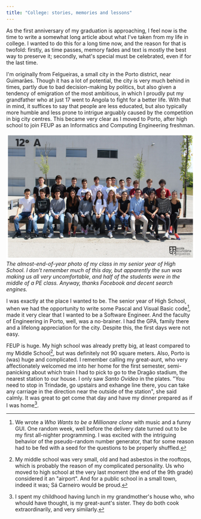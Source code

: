 ```yaml
---
title: "College: stories, memories and lessons"
---
```


As the first anniversary of my graduation is approaching, I feel now is the time to write a somewhat long article about what I've taken from my life in college. I wanted to do this for a long time now, and the reason for that is twofold: firstly, as time passes, memory fades and text is mostly the best way to preserve it; secondly, what's special must be celebrated, even if for the last time.

I'm originally from Felgueiras, a small city in the Porto district, near Guimarães. Though it has a lot of potential, the city is very much behind in times, partly due to bad decision-making by politics, but also given a tendency of emigration of the most ambitious, in which I proudly put my grandfather who at just 17 went to Angola to fight for a better life. With that in mind, it suffices to say that people are less educated, but also typically more humble and less prone to intrigue arguably caused by the competition in big city centres. This became very clear as I moved to Porto, after high school to join FEUP as an Informatics and Computing Engineering freshman.

![](./felgueiras-high-school-2018-12A.jpg)
*The almost-end-of-year photo of my class in my senior year of High School. I don't remember much of this day, but apparently the sun was making us all very uncomfortable, and half of the students were in the middle of a PE class. Anyway, thanks Facebook and decent search engines.*

I was exactly at the place I wanted to be. The senior year of High School, when we had the opportunity to write some Pascal and Visual Basic code[^api], made it very clear that I wanted to be a Software Engineer. And the faculty of Engineering in Porto, well, was a no-brainer. I had the GPA, family there and a lifelong appreciation for the city. Despite this, the first days were not easy. 

FEUP is huge. My high school was already pretty big, at least compared to my Middle School[^mid-school], but was definitely not 90 square meters. Also, Porto is (was) huge and complicated. I remember calling my great-aunt, who very affectionately welcomed me into her home for the first semester, semi-panicking about which train I had to pick to go to the Dragão stadium, the nearest station to our house. I only saw *Santo Ovídeo* in the plates. "You need to stop in Trindade, go upstairs and exhange line there, you can take any carriage in the direction near the outside of the station", she said calmly. It was great to get come that day and have my dinner prepared as if I was home[^food-aunt].

[^api]: We wrote a *Who Wants to be a Millionare clone* with music and a funny GUI. One random week, well before the delivery date turned out to be my first all-nighter programming. I was excited with the intriguing behavior of the pseudo-random number generator, that for some reason had to be fed with a seed for the questions to be properly shuffled.
[^mid-school]: My middle school was very small, old and had asbestos in the rooftops, which is probably the reason of my complicated personality. Us who moved to high school at the very last moment (the end of the 9th grade) considered it an "airport". And for a public school in a small town, indeed it was; Sá Carneiro would be proud.
[^food-aunt]: I spent my childhood having lunch in my grandmother's house who, who whould have thought, is my great-aunt's sister. They do both cook extraordinarily, and very similarly.